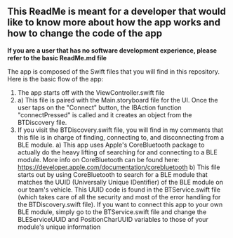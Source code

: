 ## This ReadMe is meant for a developer that would like to know more about how the app works and how to change the code of the app
**If you are a user that has no software development experience, please refer to the basic ReadMe.md file**

The app is composed of the Swift files that you will find in this repository. Here is the basic flow of the app:

1. The app starts off with the ViewController.swift file
1. a) This file is paired with the Main.storyboard file for the UI. Once the user taps on the "Connect" button, the IBAction function "connectPressed" is called and it creates an object from the BTDiscovery file.
2. If you visit the BTDiscovery.swift file, you will find in my comments that this file is in charge of finding, connecting to, and disconnecting from a BLE module.
 a) This app uses Apple's CoreBluetooth package to actually do the heavy lifting of searching for and connecting to a BLE module. More info on CoreBluetooth can be found here: https://developer.apple.com/documentation/corebluetooth
 b) This file starts out by using CoreBluetooth to search for a BLE module that matches the UUID (Universally Unique IDentifier) of the BLE module on our team's vehicle. This UUID code is found in the BTService.swift file (which takes care of all the security and most of the error handling for the BTDiscovery.swift file). If you want to connect this app to your own BLE module, simply go to the BTService.swift file and change the BLEServiceUUID and PositionCharUUID variables to those of your module's unique information
